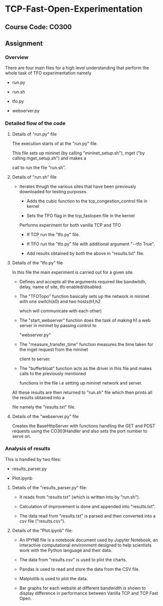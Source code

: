 # TCP-Fast-Open-Experimentation

## Course Code: CO300

## Assignment

### Overview

There are four main files for a high level understanding that perform the whole task of TFO experimentation namely

* run.py

* run.sh

* tfo.py

* webserver.py

### Detailed flow of the code

1)	Details of "run.py" file 

	The execution starts of at the "run.py" file.

   	This file sets up mininet (by calling "mininet_setup.sh"), mget ("by calling mget_setup.sh") and makes a 

   	call to run the file "run.sh".

2)	Details of "run.sh" file

	* Iterates thrugh the various sites that have been previously downloaded for testing purposes.

		* Adds the cubic function to the tcp_congestion_control file in kernel

		* Sets the TFO flag in the tcp_fastopen file in the kernel

		Performs experiment for both vanilla TCP and TFO

		* If TCP run the "tfo.py" file.

		* If TFO run the "tfo.py" file with additional argument "--tfo True".

		* Add results obtained by both the above in "results.txt" file.

3)	Details of the "tfo.py" file

	In this file the main experiment is carried out for a given site.

	* Defines and accepts all the arguments required like bandwitdh, delay, name of site, tfo enabled/disabled.

	* The "TFOTopo" function basically sets up the network in mininet with one switch(s0) and two hosts(h1,h2 

	  which will communicate with each other) 

	* The "start_webserver" function does the task of making h1 a web server in mininet by passing control to

	  "webserver.py"

	* The "measure_transfer_time" function measures the time taken for the mget request from the mininet

	  client to server. 
	
	* The "bufferbloat" function acts as the driver in this file and makes calls to the previously mentioned 

	  functions in the file i.e setting up mininet network and server.


	All these results are then returned to "run.sh" file which then prints all the results obtained into a 

	file namely the "results.txt" file.

4) 	Details of the "webserver.py" file

	Creates the BaseHttpServer with functions handling the GET and POST requests using the CO303Handler and also sets the port number to serve on.

### Analysis of results

This is handled by two files:

* results_parser.py

* Plot.ipynb

1)	Details of the "results_parser.py" file:

	* It reads from "results.txt" (which is written into by "run.sh").

	* Calculation of improvement is done and appended into "results.txt".

	* The data read from "results.txt" is parsed and then converted into a csv file ("results.csv").

2)	Details of the "Plot.ipynb" file:

	* An IPYNB file is a notebook document used by Jupyter Notebook, an interactive computational environment designed to help scientists work with the Python language and their data.

	* The data from "results.csv" is used to plot the charts.

	* Pandas is used to read and store the data from the CSV file.

	* Matplotlib is used to plot the data.

	* Bar graphs for each website at different bandwidth  is shown to display difference in performance between Vanilla TCP and TCP Fast Open.





